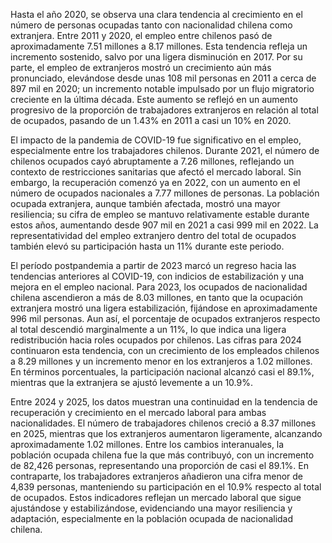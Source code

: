 Hasta el año 2020, se observa una clara tendencia al crecimiento en el número de personas ocupadas tanto con nacionalidad chilena como extranjera. Entre 2011 y 2020, el empleo entre chilenos pasó de aproximadamente 7.51 millones a 8.17 millones. Esta tendencia refleja un incremento sostenido, salvo por una ligera disminución en 2017. Por su parte, el empleo de extranjeros mostró un crecimiento aún más pronunciado, elevándose desde unas 108 mil personas en 2011 a cerca de 897 mil en 2020; un incremento notable impulsado por un flujo migratorio creciente en la última década. Este aumento se reflejó en un aumento progresivo de la proporción de trabajadores extranjeros en relación al total de ocupados, pasando de un 1.43% en 2011 a casi un 10% en 2020.

El impacto de la pandemia de COVID-19 fue significativo en el empleo, especialmente entre los trabajadores chilenos. Durante 2021, el número de chilenos ocupados cayó abruptamente a 7.26 millones, reflejando un contexto de restricciones sanitarias que afectó el mercado laboral. Sin embargo, la recuperación comenzó ya en 2022, con un aumento en el número de ocupados nacionales a 7.77 millones de personas. La población ocupada extranjera, aunque también afectada, mostró una mayor resiliencia; su cifra de empleo se mantuvo relativamente estable durante estos años, aumentando desde 907 mil en 2021 a casi 999 mil en 2022. La representatividad del empleo extranjero dentro del total de ocupados también elevó su participación hasta un 11% durante este periodo.

El período postpandemia a partir de 2023 marcó un regreso hacia las tendencias anteriores al COVID-19, con indicios de estabilización y una mejora en el empleo nacional. Para 2023, los ocupados de nacionalidad chilena ascendieron a más de 8.03 millones, en tanto que la ocupación extranjera mostró una ligera estabilización, fijándose en aproximadamente 996 mil personas. Aun así, el porcentaje de ocupados extranjeros respecto al total descendió marginalmente a un 11%, lo que indica una ligera redistribución hacia roles ocupados por chilenos. Las cifras para 2024 continuaron esta tendencia, con un crecimiento de los empleados chilenos a 8.29 millones y un incremento menor en los extranjeros a 1.02 millones. En términos porcentuales, la participación nacional alcanzó casi el 89.1%, mientras que la extranjera se ajustó levemente a un 10.9%.

Entre 2024 y 2025, los datos muestran una continuidad en la tendencia de recuperación y crecimiento en el mercado laboral para ambas nacionalidades. El número de trabajadores chilenos creció a 8.37 millones en 2025, mientras que los extranjeros aumentaron ligeramente, alcanzando aproximadamente 1.02 millones. Entre los cambios interanuales, la población ocupada chilena fue la que más contribuyó, con un incremento de 82,426 personas, representando una proporción de casi el 89.1%. En contraparte, los trabajadores extranjeros añadieron una cifra menor de 4,839 personas, manteniendo su participación en el 10.9% respecto al total de ocupados. Estos indicadores reflejan un mercado laboral que sigue ajustándose y estabilizándose, evidenciando una mayor resiliencia y adaptación, especialmente en la población ocupada de nacionalidad chilena.
